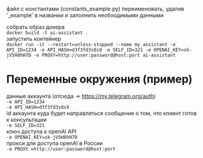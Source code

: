 файл с константами (constants_example.py) переименовать, удалив '_example' в названии и заполнить необходимыми данными

собрать образ докера  
```docker build -t ai-assistant .```  
запустить контейнер  
```docker run -it --restart=unless-stopped --name my_assistant -e API_ID=1234 -e API_HASH=d3f3fd3s8s9 -e SELF_ID=321 -e OPENAI_KEY=sk-jV5H8hH7D -e PROXY=http://user:password@host:port ai-assistant ```  
  
# Переменные окружения (пример)
данные аккаунта (отсюда -> https://my.telegram.org/auth)  
```-e API_ID=1234```  
```-e API_HASH=d3f3fd3s8s9```  
id аккаунта куда будет направляться сообщение о том, что клиент готов к консультации  
```-e SELF_ID=321```  
ключ доступа к openAI API  
```-e OPENAI_KEY=sk-jV5H8hH7D```  
прокси для доступа openAI в России  
```-e PROXY =http://user:password@host:port```


